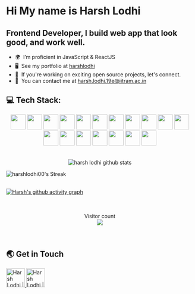 # Hi My name is Harsh Lodhi

## Frontend Developer, I build web app that look good, and work well.

- 🌍  I’m proficient in JavaScript & ReactJS
- 🖥️  See my portfolio at [harshlodhi](https://harshlodhi.netlify.app)
- 📌  If you're working on exciting open source projects, let's connect.
- 🤝  You can contact me at [harsh.lodhi.19e@iitram.ac.in](mailto:harsh.lodhi.19e@iitram.ac.in)

## 💻 Tech Stack:

<div align="center">

<img src="https://cdn.jsdelivr.net/gh/devicons/devicon/icons/html5/html5-original.svg" width=40 height=40  />
<img src="https://cdn.jsdelivr.net/gh/devicons/devicon/icons/css3/css3-original.svg" width=40 height=40/>
<img src="https://cdn.jsdelivr.net/gh/devicons/devicon/icons/javascript/javascript-original.svg" width=40 height=40/>
<img src="https://cdn.jsdelivr.net/gh/devicons/devicon/icons/java/java-original.svg" width=40 height=40 />          
<img src="https://cdn.jsdelivr.net/gh/devicons/devicon/icons/bootstrap/bootstrap-plain.svg" width=40 height=40/>
<img src="https://cdn.jsdelivr.net/gh/devicons/devicon/icons/tailwindcss/tailwindcss-plain.svg"  width=40 height=40/>
<img src="https://cdn.jsdelivr.net/gh/devicons/devicon/icons/react/react-original.svg" width=40 height=40/>
<img src="https://cdn.jsdelivr.net/gh/devicons/devicon/icons/redux/redux-original.svg" width=40 height=40/>
<img src="https://cdn.jsdelivr.net/gh/devicons/devicon/icons/python/python-original.svg" width=40 height=40 />
<img src="https://cdn.jsdelivr.net/gh/devicons/devicon/icons/mongodb/mongodb-original.svg" width=40 height=40/>
<!-- <img src="https://cdn.jsdelivr.net/gh/devicons/devicon/icons/mysql/mysql-original.svg" width=40 height=40/> -->
<img src="https://cdn.jsdelivr.net/gh/devicons/devicon/icons/npm/npm-original-wordmark.svg" width=40 height=40 />
<img src="https://cdn.jsdelivr.net/gh/devicons/devicon/icons/nodejs/nodejs-plain.svg" width=40 height=40 />
<img src="https://cdn.jsdelivr.net/gh/devicons/devicon/icons/figma/figma-original.svg" width=40 height=40/>
<img src="https://cdn.jsdelivr.net/gh/devicons/devicon/icons/sass/sass-original.svg" width=40 height=40 />    
<img src="https://cdn.jsdelivr.net/gh/devicons/devicon/icons/git/git-original.svg" width=40 height=40/>
<img src="https://cdn.jsdelivr.net/gh/devicons/devicon/icons/linux/linux-original.svg" width=40 height=40 />
<img src="https://cdn.jsdelivr.net/gh/devicons/devicon/icons/vscode/vscode-original.svg" width=40 height=40 />
<img src="https://cdn.jsdelivr.net/gh/devicons/devicon/icons/matlab/matlab-original.svg" width=40 height=40/>

</div>

  <br/>
  <br/>
  
<div align="center" style="width:100%;display: flex;
  justify-content: center;"><img align="center" src="https://github-readme-streak-stats.herokuapp.com/?user=harshlodhi00&theme=vue-dark&hide_border=false" alt="harsh lodhi github stats" /></div>


![harshlodhi00's Streak](https://github-readme-streak-stats.herokuapp.com/?user=harshlodhi00&theme=vue-dark&hide_border=false)
  <br/>
  <br/>
  
  [![Harsh's github activity graph](https://github-readme-activity-graph.vercel.app/graph?username=harshlodhi00&theme=tokyo-night)](https://github.com/ashutosh00710/github-readme-activity-graph)
  
  <br/>
  <br/>

<div align="center" style="width:100%;   display: flex; flex-direction:column;
  justify-content: center; align-items:center">
  <div>
  Visitor count
  </div>
  <div>
  <img src="https://profile-counter.glitch.me/harshlodhi00/count.svg" />
  </div>
</div>

  <br/>
  <br/>

## 🌏 Get in Touch

<a href="https://twitter.com/Harsh11lodhi">
  <img  alt="Harsh Lodhi | X "src="https://cdn.jsdelivr.net/gh/devicons/devicon/icons/twitter/twitter-original.svg" width=50 height=50/>
</a>
<a href="https://www.linkedin.com/in/harsh-lodhi-a54281196/">
  <img  alt="Harsh Lodhi | LinkedIn "src="https://cdn.jsdelivr.net/gh/devicons/devicon/icons/linkedin/linkedin-original.svg" width=50 height=50/>
</a>

<!-- <b>My GitHub Stats</b>

<a href="http://www.github.com/harshlodhi00"><img src="https://github-readme-stats.vercel.app/api?username=harshlodhi00&show_icons=true&hide=contribs&count_private=true&title_color=0891b2&text_color=ffffff&icon_color=0891b2&bg_color=1c1917&hide_border=true&show_icons=true" alt="Harsh Lodhi's GitHub Stats" /></a> -->
